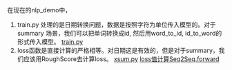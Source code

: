 在现在的nlp_demo中，

1. train.py 处理的是日期转换问题，数据是按照字符为单位传入模型的。对于summary 场景，我们可以把单词转换成id, 然后用word_to_id, id_to_word的形式传入模型。
[train.py](https://github.com/xinguohenan/nlp_demo/blob/main/ch08/train.py)
1. loss函数是直接计算的严格相等。对日期这是有效的，但是对于summary，我们应该用RoughScore去计算loss。
[xsum.py](https://github.com/xinguohenan/nlp_demo/blob/main/dataset/xsum.py)
[loss值计算Seq2Seq.forward](https://github.com/xinguohenan/nlp_demo/blob/main/ch07/seq2seq.py)
